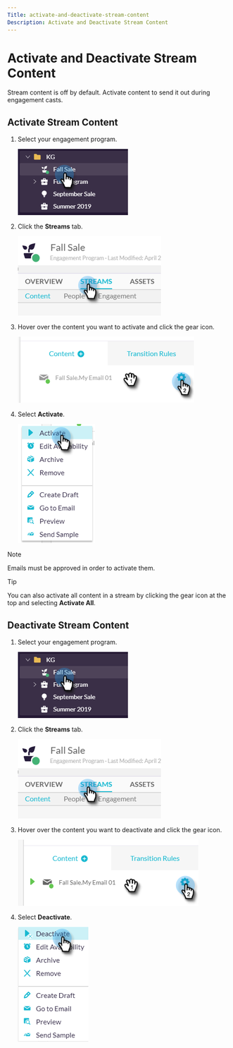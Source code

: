 ```yaml
---
Title: activate-and-deactivate-stream-content
Description: Activate and Deactivate Stream Content
---
```


# Activate and Deactivate Stream Content

Stream content is off by default. Activate content to send it out during engagement casts.

## Activate Stream Content

1. Select your engagement program.

   ![Image One](/help/sky/assets/engagement-programs/activate-and-deactivate-stream-content/activate-and-deactivate-stream-content-1.png)

1. Click the **Streams** tab.

   ![Image Two](/help/sky/assets/engagement-programs/activate-and-deactivate-stream-content/activate-and-deactivate-stream-content-2.png)

1. Hover over the content you want to activate and click the gear icon.

   ![Image Three](/help/sky/assets/engagement-programs/activate-and-deactivate-stream-content/activate-and-deactivate-stream-content-3.png)

1. Select **Activate**.

   ![Image Four](/help/sky/assets/engagement-programs/activate-and-deactivate-stream-content/activate-and-deactivate-stream-content-4.png)

>[!NOTE]
>
>Emails must be approved in order to activate them.

>[!TIP]
>
>You can also activate all content in a stream by clicking the
>gear icon at the top and selecting **Activate All**.

## Deactivate Stream Content

1. Select your engagement program.

   ![Image Five](/help/sky/assets/engagement-programs/activate-and-deactivate-stream-content/activate-and-deactivate-stream-content-5.png)

1. Click the **Streams** tab.

   ![Image Six](/help/sky/assets/engagement-programs/activate-and-deactivate-stream-content/activate-and-deactivate-stream-content-6.png)

1. Hover over the content you want to deactivate and click the gear icon.

   ![Image Seven](/help/sky/assets/engagement-programs/activate-and-deactivate-stream-content/activate-and-deactivate-stream-content-7.png)

1. Select **Deactivate**.

   ![Image Eight](/help/sky/assets/engagement-programs/activate-and-deactivate-stream-content/activate-and-deactivate-stream-content-8.png)
